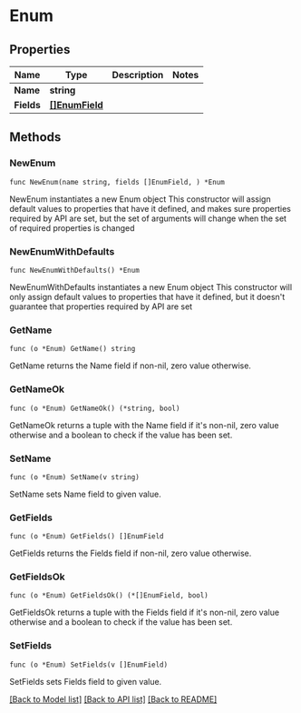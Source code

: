 # Enum

## Properties

Name | Type | Description | Notes
------------ | ------------- | ------------- | -------------
**Name** | **string** |  | 
**Fields** | [**[]EnumField**](EnumField.md) |  | 

## Methods

### NewEnum

`func NewEnum(name string, fields []EnumField, ) *Enum`

NewEnum instantiates a new Enum object
This constructor will assign default values to properties that have it defined,
and makes sure properties required by API are set, but the set of arguments
will change when the set of required properties is changed

### NewEnumWithDefaults

`func NewEnumWithDefaults() *Enum`

NewEnumWithDefaults instantiates a new Enum object
This constructor will only assign default values to properties that have it defined,
but it doesn't guarantee that properties required by API are set

### GetName

`func (o *Enum) GetName() string`

GetName returns the Name field if non-nil, zero value otherwise.

### GetNameOk

`func (o *Enum) GetNameOk() (*string, bool)`

GetNameOk returns a tuple with the Name field if it's non-nil, zero value otherwise
and a boolean to check if the value has been set.

### SetName

`func (o *Enum) SetName(v string)`

SetName sets Name field to given value.


### GetFields

`func (o *Enum) GetFields() []EnumField`

GetFields returns the Fields field if non-nil, zero value otherwise.

### GetFieldsOk

`func (o *Enum) GetFieldsOk() (*[]EnumField, bool)`

GetFieldsOk returns a tuple with the Fields field if it's non-nil, zero value otherwise
and a boolean to check if the value has been set.

### SetFields

`func (o *Enum) SetFields(v []EnumField)`

SetFields sets Fields field to given value.



[[Back to Model list]](../README.md#documentation-for-models) [[Back to API list]](../README.md#documentation-for-api-endpoints) [[Back to README]](../README.md)


